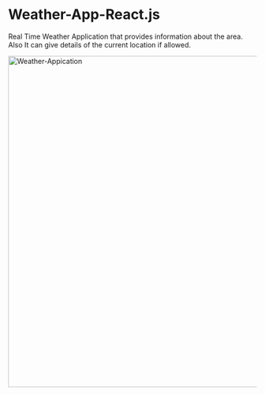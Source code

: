# Weather-App-React.js
Real Time Weather Application that provides information about the area. 
Also It can give details of the current location if allowed.

<img width="671" alt="Weather-Appication" src="https://github.com/Lakshay-Aggrwal/Weather-App-React.js/assets/89836321/53e9d509-e28f-4be3-a8d6-8909b7d20d17">
